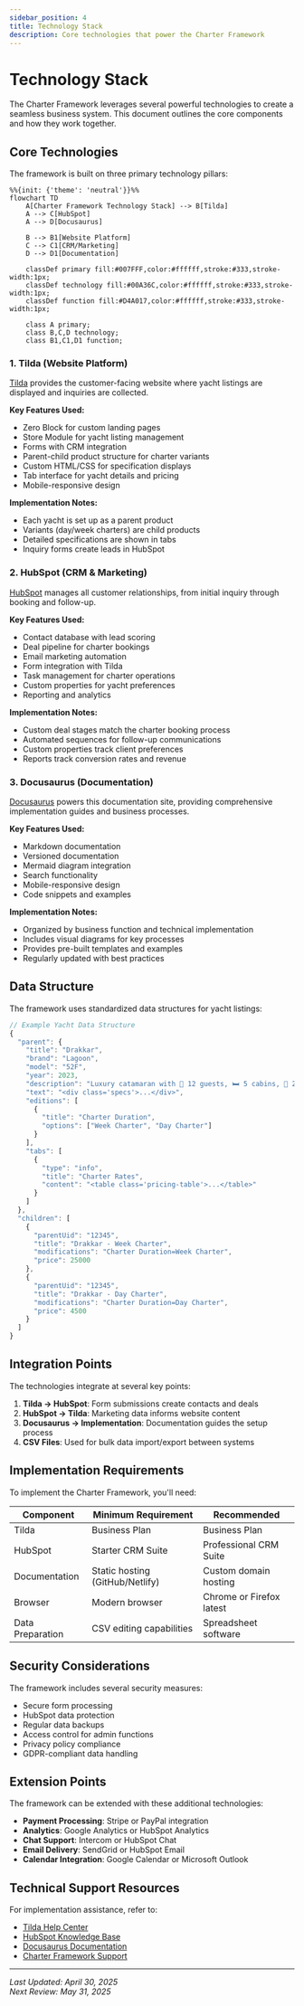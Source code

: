 ```yaml
---
sidebar_position: 4
title: Technology Stack
description: Core technologies that power the Charter Framework
---
```


# Technology Stack

The Charter Framework leverages several powerful technologies to create a seamless business system. This document outlines the core components and how they work together.

## Core Technologies

The framework is built on three primary technology pillars:

```mermaid
%%{init: {'theme': 'neutral'}}%%
flowchart TD
    A[Charter Framework Technology Stack] --> B[Tilda]
    A --> C[HubSpot]
    A --> D[Docusaurus]
    
    B --> B1[Website Platform]
    C --> C1[CRM/Marketing]
    D --> D1[Documentation]
    
    classDef primary fill:#007FFF,color:#ffffff,stroke:#333,stroke-width:1px;
    classDef technology fill:#00A36C,color:#ffffff,stroke:#333,stroke-width:1px;
    classDef function fill:#D4A017,color:#ffffff,stroke:#333,stroke-width:1px;
    
    class A primary;
    class B,C,D technology;
    class B1,C1,D1 function;
```

### 1. Tilda (Website Platform)

[Tilda](https://tilda.cc/) provides the customer-facing website where yacht listings are displayed and inquiries are collected.

**Key Features Used:**
- Zero Block for custom landing pages
- Store Module for yacht listing management
- Forms with CRM integration
- Parent-child product structure for charter variants
- Custom HTML/CSS for specification displays
- Tab interface for yacht details and pricing
- Mobile-responsive design

**Implementation Notes:**
- Each yacht is set up as a parent product
- Variants (day/week charters) are child products
- Detailed specifications are shown in tabs
- Inquiry forms create leads in HubSpot

### 2. HubSpot (CRM & Marketing)

[HubSpot](https://www.hubspot.com/) manages all customer relationships, from initial inquiry through booking and follow-up.

**Key Features Used:**
- Contact database with lead scoring
- Deal pipeline for charter bookings
- Email marketing automation
- Form integration with Tilda
- Task management for charter operations
- Custom properties for yacht preferences
- Reporting and analytics

**Implementation Notes:**
- Custom deal stages match the charter booking process
- Automated sequences for follow-up communications
- Custom properties track client preferences
- Reports track conversion rates and revenue

### 3. Docusaurus (Documentation)

[Docusaurus](https://docusaurus.io/) powers this documentation site, providing comprehensive implementation guides and business processes.

**Key Features Used:**
- Markdown documentation
- Versioned documentation
- Mermaid diagram integration
- Search functionality
- Mobile-responsive design
- Code snippets and examples

**Implementation Notes:**
- Organized by business function and technical implementation
- Includes visual diagrams for key processes
- Provides pre-built templates and examples
- Regularly updated with best practices

## Data Structure

The framework uses standardized data structures for yacht listings:

```javascript
// Example Yacht Data Structure
{
  "parent": {
    "title": "Drakkar",
    "brand": "Lagoon",
    "model": "52F",
    "year": 2023,
    "description": "Luxury catamaran with 👥 12 guests, 🛏️ 5 cabins, 👤 2 crew",
    "text": "<div class='specs'>...</div>",
    "editions": [
      {
        "title": "Charter Duration",
        "options": ["Week Charter", "Day Charter"]
      }
    ],
    "tabs": [
      {
        "type": "info",
        "title": "Charter Rates",
        "content": "<table class='pricing-table'>...</table>"
      }
    ]
  },
  "children": [
    {
      "parentUid": "12345",
      "title": "Drakkar - Week Charter",
      "modifications": "Charter Duration=Week Charter",
      "price": 25000
    },
    {
      "parentUid": "12345",
      "title": "Drakkar - Day Charter",
      "modifications": "Charter Duration=Day Charter",
      "price": 4500
    }
  ]
}
```

## Integration Points

The technologies integrate at several key points:

1. **Tilda → HubSpot**: Form submissions create contacts and deals
2. **HubSpot → Tilda**: Marketing data informs website content
3. **Docusaurus → Implementation**: Documentation guides the setup process
4. **CSV Files**: Used for bulk data import/export between systems

## Implementation Requirements

To implement the Charter Framework, you'll need:

| Component | Minimum Requirement | Recommended |
|-----------|---------------------|-------------|
| Tilda | Business Plan | Business Plan |
| HubSpot | Starter CRM Suite | Professional CRM Suite |
| Documentation | Static hosting (GitHub/Netlify) | Custom domain hosting |
| Browser | Modern browser | Chrome or Firefox latest |
| Data Preparation | CSV editing capabilities | Spreadsheet software |

## Security Considerations

The framework includes several security measures:

- Secure form processing
- HubSpot data protection
- Regular data backups
- Access control for admin functions
- Privacy policy compliance
- GDPR-compliant data handling

## Extension Points

The framework can be extended with these additional technologies:

- **Payment Processing**: Stripe or PayPal integration
- **Analytics**: Google Analytics or HubSpot Analytics
- **Chat Support**: Intercom or HubSpot Chat
- **Email Delivery**: SendGrid or HubSpot Email
- **Calendar Integration**: Google Calendar or Microsoft Outlook

## Technical Support Resources

For implementation assistance, refer to:

- [Tilda Help Center](https://help.tilda.cc/)
- [HubSpot Knowledge Base](https://knowledge.hubspot.com/)
- [Docusaurus Documentation](https://docusaurus.io/docs)
- [Charter Framework Support](/docs/getting-started)

---

*Last Updated: April 30, 2025*  
*Next Review: May 31, 2025* 